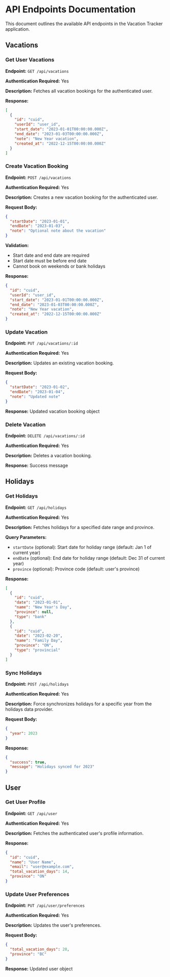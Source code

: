 # API Endpoints Documentation

This document outlines the available API endpoints in the Vacation Tracker application.

## Vacations

### Get User Vacations

**Endpoint:** `GET /api/vacations`

**Authentication Required:** Yes

**Description:** Fetches all vacation bookings for the authenticated user.

**Response:**

```json
[
  {
    "id": "cuid",
    "userId": "user_id",
    "start_date": "2023-01-01T00:00:00.000Z",
    "end_date": "2023-01-03T00:00:00.000Z",
    "note": "New Year vacation",
    "created_at": "2022-12-15T00:00:00.000Z"
  }
]
```

### Create Vacation Booking

**Endpoint:** `POST /api/vacations`

**Authentication Required:** Yes

**Description:** Creates a new vacation booking for the authenticated user.

**Request Body:**

```json
{
  "startDate": "2023-01-01",
  "endDate": "2023-01-03",
  "note": "Optional note about the vacation"
}
```

**Validation:**

- Start date and end date are required
- Start date must be before end date
- Cannot book on weekends or bank holidays

**Response:**

```json
{
  "id": "cuid",
  "userId": "user_id",
  "start_date": "2023-01-01T00:00:00.000Z",
  "end_date": "2023-01-03T00:00:00.000Z",
  "note": "New Year vacation",
  "created_at": "2022-12-15T00:00:00.000Z"
}
```

### Update Vacation

**Endpoint:** `PUT /api/vacations/:id`

**Authentication Required:** Yes

**Description:** Updates an existing vacation booking.

**Request Body:**

```json
{
  "startDate": "2023-01-02",
  "endDate": "2023-01-04",
  "note": "Updated note"
}
```

**Response:** Updated vacation booking object

### Delete Vacation

**Endpoint:** `DELETE /api/vacations/:id`

**Authentication Required:** Yes

**Description:** Deletes a vacation booking.

**Response:** Success message

## Holidays

### Get Holidays

**Endpoint:** `GET /api/holidays`

**Authentication Required:** Yes

**Description:** Fetches holidays for a specified date range and province.

**Query Parameters:**

- `startDate` (optional): Start date for holiday range (default: Jan 1 of current year)
- `endDate` (optional): End date for holiday range (default: Dec 31 of current year)
- `province` (optional): Province code (default: user's province)

**Response:**

```json
[
  {
    "id": "cuid",
    "date": "2023-01-01",
    "name": "New Year's Day",
    "province": null,
    "type": "bank"
  },
  {
    "id": "cuid",
    "date": "2023-02-20",
    "name": "Family Day",
    "province": "ON",
    "type": "provincial"
  }
]
```

### Sync Holidays

**Endpoint:** `POST /api/holidays`

**Authentication Required:** Yes

**Description:** Force synchronizes holidays for a specific year from the holidays data provider.

**Request Body:**

```json
{
  "year": 2023
}
```

**Response:**

```json
{
  "success": true,
  "message": "Holidays synced for 2023"
}
```

## User

### Get User Profile

**Endpoint:** `GET /api/user`

**Authentication Required:** Yes

**Description:** Fetches the authenticated user's profile information.

**Response:**

```json
{
  "id": "cuid",
  "name": "User Name",
  "email": "user@example.com",
  "total_vacation_days": 14,
  "province": "ON"
}
```

### Update User Preferences

**Endpoint:** `PUT /api/user/preferences`

**Authentication Required:** Yes

**Description:** Updates the user's preferences.

**Request Body:**

```json
{
  "total_vacation_days": 20,
  "province": "BC"
}
```

**Response:** Updated user object
